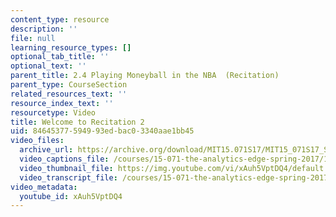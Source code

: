 ```yaml
---
content_type: resource
description: ''
file: null
learning_resource_types: []
optional_tab_title: ''
optional_text: ''
parent_title: 2.4 Playing Moneyball in the NBA  (Recitation)
parent_type: CourseSection
related_resources_text: ''
resource_index_text: ''
resourcetype: Video
title: Welcome to Recitation 2
uid: 84645377-5949-93ed-bac0-3340aae1bb45
video_files:
  archive_url: https://archive.org/download/MIT15.071S17/MIT15_071S17_Session_2.4.01_300k.mp4
  video_captions_file: /courses/15-071-the-analytics-edge-spring-2017/1cb0f44b6e0c508997b7086c87de55e0_xAuh5VptDQ4.vtt
  video_thumbnail_file: https://img.youtube.com/vi/xAuh5VptDQ4/default.jpg
  video_transcript_file: /courses/15-071-the-analytics-edge-spring-2017/f2e42ebba8af09363e245dee6028d5cb_xAuh5VptDQ4.pdf
video_metadata:
  youtube_id: xAuh5VptDQ4
---
```

